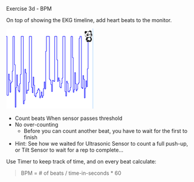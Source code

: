 Exercise 3d - BPM

On top of showing the EKG timeline, add heart beats to the monitor.

![](images/ekg.jpg)

- Count beats When sensor passes threshold
- No over-counting 
    - Before you can count another beat, you have to wait for the first to finish
- Hint: See how we waited for Ultrasonic Sensor to count a full push-up, or Tilt Sensor to wait for a rep to complete...

Use Timer to keep track of time, and on every beat calculate:

> BPM = # of beats / time-in-seconds * 60
